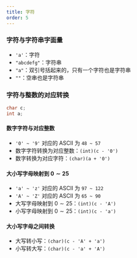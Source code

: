 ```yaml
---
title: 字符
order: 5
---
```


### 字符与字符串字面量

- `'a'`：字符
- `"abcdefg"`：字符串
- `"a"`：双引号括起来的，只有一个字符也是字符串
- `""`：空串也是字符串


### 字符与整数的对应转换

```cpp
char c;
int a;
```

#### 数字字符与对应整数

- `'0' ~ '9'` 对应的 ASCII 为 `48 ~ 57`
- 数字字符转换为对应整数：`(int)(c - '0')`
- 数字转换为对应字符：`(char)(a + '0')`

#### 大小写字母映射到 $0\sim 25$

- `'a' ~ 'z'` 对应的 ASCII 为 `97 ~ 122`
- `'A' ~ 'Z'` 对应的 ASCII 为 `65 ~ 90`
- 大写字母映射到 $0\sim 25$：`(int)(c - 'A')`
- 小写字母映射到 $0\sim 25$：`(int)(c - 'a')`

#### 大小写字母之间转换

- 大写转小写：`(char)(c - 'A' + 'a')`
- 小写转大写：`(char)(c - 'a' + 'A')`
